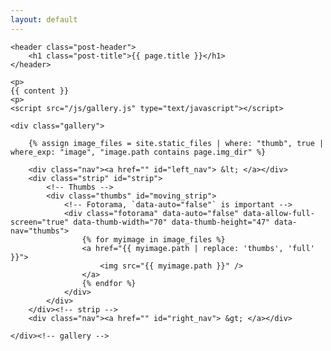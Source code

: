 ```yaml
---
layout: default
---
```


<div class="post-content">

	<header class="post-header">
		<h1 class="post-title">{{ page.title }}</h1>
	</header>

	<p>
	{{ content }}
	<p>
	<script src="/js/gallery.js" type="text/javascript"></script>

	<div class="gallery">

		{% assign image_files = site.static_files | where: "thumb", true | where_exp: "image", "image.path contains page.img_dir" %}

		<div class="nav"><a href="" id="left_nav"> &lt; </a></div>
		<div class="strip" id="strip">
			<!-- Thumbs -->
			<div class="thumbs" id="moving_strip">
				<!-- Fotorama, `data-auto="false"` is important -->
				<div class="fotorama" data-auto="false" data-allow-full-screen="true" data-thumb-width="70" data-thumb-height="47" data-nav="thumbs">
					{% for myimage in image_files %}
					<a href="{{ myimage.path | replace: 'thumbs', 'full' }}">
						<img src="{{ myimage.path }}" />
					</a>
					{% endfor %}
				</div>
			</div>
		</div><!-- strip -->
		<div class="nav"><a href="" id="right_nav"> &gt; </a></div>

	</div><!-- gallery -->

</div><!-- post-content -->

<div style="clear: both;"></div>
